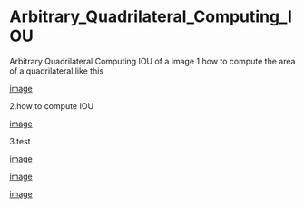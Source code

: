 # Arbitrary_Quadrilateral_Computing_IOU
Arbitrary Quadrilateral Computing IOU of a image
1.how to compute the area of a quadrilateral like this

[image](https://github.com/marsmarcin/Arbitrary_Quadrilateral_Computing_IOU/blob/master/test/01.png)

2.how to compute IOU

[image](https://github.com/marsmarcin/Arbitrary_Quadrilateral_Computing_IOU/blob/master/test/02.png)

3.test

[image](https://github.com/marsmarcin/Arbitrary_Quadrilateral_Computing_IOU/blob/master/test/t01.jpg)

[image](https://github.com/marsmarcin/Arbitrary_Quadrilateral_Computing_IOU/blob/master/test/t02.jpg)

[image](https://github.com/marsmarcin/Arbitrary_Quadrilateral_Computing_IOU/blob/master/test/t03.jpg)
